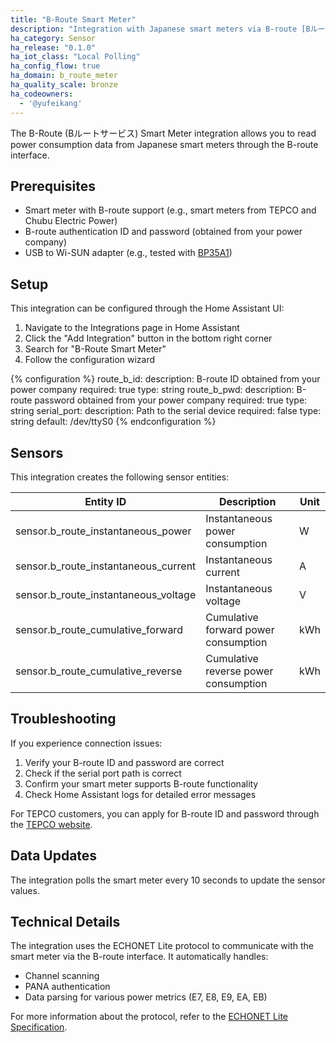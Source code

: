 ```yaml
---
title: "B-Route Smart Meter"
description: "Integration with Japanese smart meters via B-route [Bルートサービス] interface"
ha_category: Sensor
ha_release: "0.1.0"
ha_iot_class: "Local Polling"
ha_config_flow: true
ha_domain: b_route_meter
ha_quality_scale: bronze
ha_codeowners:
  - '@yufeikang'
---
```


The B-Route (Bルートサービス) Smart Meter integration allows you to read power consumption data from Japanese smart meters through the B-route interface.

## Prerequisites

- Smart meter with B-route support (e.g., smart meters from TEPCO and Chubu Electric Power)
- B-route authentication ID and password (obtained from your power company)
- USB to Wi-SUN adapter (e.g., tested with [BP35A1](https://www.rohm.co.jp/products/wireless-communication/specified-low-power-radio-modules/bp35a1-product))

## Setup

This integration can be configured through the Home Assistant UI:

1. Navigate to the Integrations page in Home Assistant
2. Click the "Add Integration" button in the bottom right corner
3. Search for "B-Route Smart Meter"
4. Follow the configuration wizard

{% configuration %}
route_b_id:
  description: B-route ID obtained from your power company
  required: true
  type: string
route_b_pwd:
  description: B-route password obtained from your power company
  required: true
  type: string
serial_port:
  description: Path to the serial device
  required: false
  type: string
  default: /dev/ttyS0
{% endconfiguration %}

## Sensors

This integration creates the following sensor entities:

| Entity ID | Description | Unit |
|-----------|-------------|------|
| sensor.b_route_instantaneous_power | Instantaneous power consumption | W |
| sensor.b_route_instantaneous_current | Instantaneous current | A |
| sensor.b_route_instantaneous_voltage | Instantaneous voltage | V |
| sensor.b_route_cumulative_forward | Cumulative forward power consumption | kWh |
| sensor.b_route_cumulative_reverse | Cumulative reverse power consumption | kWh |

## Troubleshooting

If you experience connection issues:

1. Verify your B-route ID and password are correct
2. Check if the serial port path is correct
3. Confirm your smart meter supports B-route functionality
4. Check Home Assistant logs for detailed error messages

<div class='note'>

For TEPCO customers, you can apply for B-route ID and password through the [TEPCO website](https://www.tepco.co.jp/pg/consignment/liberalization/smartmeter-broute.html).

</div>

## Data Updates

The integration polls the smart meter every 10 seconds to update the sensor values.

## Technical Details

The integration uses the ECHONET Lite protocol to communicate with the smart meter via the B-route interface. It automatically handles:

- Channel scanning
- PANA authentication
- Data parsing for various power metrics (E7, E8, E9, EA, EB)

For more information about the protocol, refer to the [ECHONET Lite Specification](https://echonet.jp/spec_g/).
